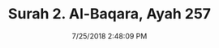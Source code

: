 ---
title       : "Surah 2. Al-Baqara, Ayah 257"
date        : 7/25/2018 2:48:09 PM
draft       : false
type        : "quran"
layout      : "compare"
BookCode    : "CMP"
SurahNumber : "2"
AyahNumber  : "257"
TotalAyah   : "286"
---